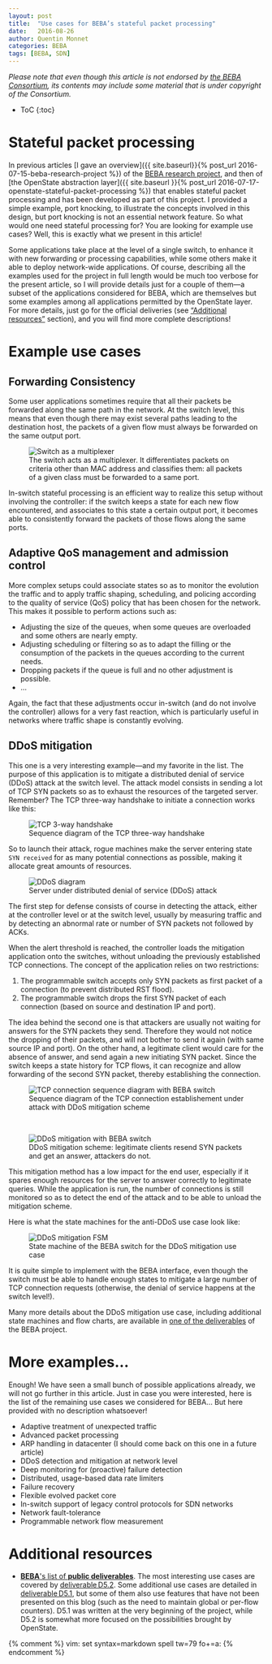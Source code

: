 ```yaml
---
layout: post
title:  "Use cases for BEBA’s stateful packet processing"
date:   2016-08-26
author: Quentin Monnet
categories: BEBA
tags: [BEBA, SDN]
---
```


_Please note that even though this article is not endorsed by [the BEBA
Consortium](http://www.beba-project.eu/our-team), its contents may include some
material that is under copyright of the Consortium._

* ToC
{:toc}

# Stateful packet processing

In previous articles [I gave an overview]({{ site.baseurl}}{% post_url
2016-07-15-beba-research-project %}) of the [BEBA research
project](http://www.beba-project.eu/), and then of [the OpenState abstraction
layer]({{ site.baseurl }}{% post_url
2016-07-17-openstate-stateful-packet-processing %}) that enables stateful
packet processing and has been developed as part of this project. I provided a
simple example, port knocking, to illustrate the concepts involved in this
design, but port knocking is not an essential network feature. So what would
one need stateful processing for? You are looking for example use cases? Well,
this is exactly what we present in this article!

Some applications take place at the level of a single switch, to enhance it
with new forwarding or processing capabilities, while some others make it able
to deploy network-wide applications. Of course, describing all the examples
used for the project in full length would be much too verbose for the present
article, so I will provide details just for a couple of them—a subset of the
applications considered for BEBA, which are themselves but some examples among
all applications permitted by the OpenState layer. For more details, just go
for the official deliveries (see [“Additional
resources”](#additional-resources) section), and you will find more complete
descriptions!

# Example use cases

## Forwarding Consistency

Some user applications sometimes require that all their packets be forwarded
along the same path in the network. At the switch level, this means that even
though there may exist several paths leading to the destination host, the
packets of a given flow must always be forwarded on the same output port.

<figure>
  <img src="{{ site.baseurl }}/img/misc/consistency.svg" alt="Switch as a multiplexer"/>
  <figcaption>
    The switch acts as a multiplexer. It differentiates packets on criteria
    other than MAC address and classifies them: all packets of a given class
    must be forwarded to a same port.
  </figcaption>
</figure>

In-switch stateful processing is an efficient way to realize this setup without
involving the controller: if the switch keeps a state for each new flow
encountered, and associates to this state a certain output port, it becomes
able to consistently forward the packets of those flows along the same ports.

## Adaptive QoS management and admission control

More complex setups could associate states so as to monitor the evolution the
traffic and to apply traffic shaping, scheduling, and policing according to the
quality of service (QoS) policy that has been chosen for the network. This
makes it possible to perform actions such as:

* Adjusting the size of the queues, when some queues are overloaded and some
  others are nearly empty.
* Adjusting scheduling or filtering so as to adapt the filling or the
  consumption of the packets in the queues according to the current needs.
* Dropping packets if the queue is full and no other adjustment is possible.
* …

Again, the fact that these adjustments occur in-switch (and do not involve the
controller) allows for a very fast reaction, which is particularly useful in
networks where traffic shape is constantly evolving.

## DDoS mitigation

This one is a very interesting example—and my favorite in the list. The purpose
of this application is to mitigate a distributed denial of service (DDoS)
attack at the switch level. The attack model consists in sending a lot of TCP
SYN packets so as to exhaust the resources of the targeted server. Remember?
The TCP three-way handshake to initiate a connection works like this:

<figure>
  <img src="{{ site.baseurl }}/img/misc/tcp3wh.svg" alt="TCP 3-way handshake"/>
  <figcaption>
    Sequence diagram of the TCP three-way handshake
  </figcaption>
</figure>

So to launch their attack, rogue machines make the server entering state `SYN
received` for as many potential connections as possible, making it allocate
great amounts of resources.

<figure>
  <img src="{{ site.baseurl }}/img/net/ddos.svg" alt="DDoS diagram"/>
  <figcaption>
    Server under distributed denial of service (DDoS) attack
  </figcaption>
</figure>

The first step for defense consists of course in detecting the attack, either
at the controller level or at the switch level, usually by measuring traffic
and by detecting an abnormal rate or number of SYN packets not followed by
ACKs.

When the alert threshold is reached, the controller loads the mitigation
application onto the switches, without unloading the previously established TCP
connections. The concept of the application relies on two restrictions:

  1. The programmable switch accepts only SYN packets as first packet of a
     connection (to prevent distributed RST flood).
  2. The programmable switch drops the first SYN packet of each connection
     (based on source and destination IP and port).

The idea behind the second one is that attackers are usually not waiting for
answers for the SYN packets they send. Therefore they would not notice the
dropping of their packets, and will not bother to send it again (with same
source IP and port). On the other hand, a legitimate client would care for the
absence of answer, and send again a new initiating SYN packet. Since the switch
keeps a state history for TCP flows, it can recognize and allow forwarding of
the second SYN packet, thereby establishing the connection.

<figure>
  <img src="{{ site.baseurl }}/img/misc/tcp3wh_beba.svg" alt="TCP connection sequence diagram with BEBA switch"/>
  <figcaption>
    Sequence diagram of the TCP connection establishement under attack with
    DDoS mitigation scheme
  </figcaption>
</figure>

<br />

<figure>
  <img src="{{ site.baseurl }}/img/net/ddos_mitigation.svg" alt="DDoS mitigation with BEBA switch"/>
  <figcaption>
    DDoS mitigation scheme: legitimate clients resend SYN packets and get an
    answer, attackers do not.
  </figcaption>
</figure>

This mitigation method has a low impact for the end user, especially if it
spares enough resources for the server to answer correctly to legitimate
queries. While the application is run, the number of connections is still
monitored so as to detect the end of the attack and to be able to unload the
mitigation scheme.

Here is what the state machines for the anti-DDoS use case look like:

<figure>
  <img src="{{ site.baseurl }}/img/fsm/ddos_mitigation.svg" alt="DDoS mitigation FSM"/>
  <figcaption>
    State machine of the BEBA switch for the DDoS mitigation use case
  </figcaption>
</figure>

It is quite simple to implement with the BEBA interface, even though the switch
must be able to handle enough states to mitigate a large number of TCP
connection requests (otherwise, the denial of service happens at the switch
level!).

Many more details about the DDoS mitigation use case, including additional
state machines and flow charts, are available in [one of the
deliverables](http://www.beba-project.eu/public_deliverables/BEBA_D5.2.pdf) of
the BEBA project.

# More examples…

Enough! We have seen a small bunch of possible applications already, we will
not go further in this article. Just in case you were interested, here is the
list of the remaining use cases we considered for BEBA… But here provided with
no description whatsoever!

* Adaptive treatment of unexpected traffic
* Advanced packet processing
* ARP handling in datacenter (I should come back on this one in a future
  article)
* DDoS detection and mitigation at network level
* Deep monitoring for (proactive) failure detection
* Distributed, usage-based data rate limiters
* Failure recovery
* Flexible evolved packet core
* In-switch support of legacy control protocols for SDN networks
* Network fault-tolerance
* Programmable network flow measurement

# Additional resources

* [**BEBA**'s list of **public
  deliverables**](http://www.beba-project.eu/dissemination/public-deliverables).
  The most interesting use cases are covered by [deliverable D5.2][D5.2]. Some
  additional use cases are detailed in [deliverable D5.1][D5.1], but some of
  them also use features that have not been presented on this blog (such as the
  need to maintain global or per-flow counters). D5.1 was written at the very
  beginning of the project, while D5.2 is somewhat more focused on the
  possibilities brought by OpenState.

[D5.1]: http://www.beba-project.eu/public_deliverables/BEBA_D5.1_Use%20Case%20and%20Application%20Scenarios_vFinal.pdf
[D5.2]: http://www.beba-project.eu/public_deliverables/BEBA_D5.2.pdf

{% comment %} vim: set syntax=markdown spell tw=79 fo+=a: {% endcomment %}

